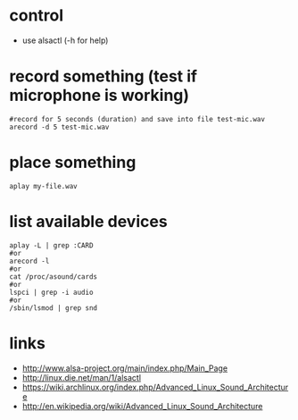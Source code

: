 # control

* use alsactl (-h for help)

# record something (test if microphone is working)

    #record for 5 seconds (duration) and save into file test-mic.wav
    arecord -d 5 test-mic.wav

# place something

    aplay my-file.wav

# list available devices

    aplay -L | grep :CARD
    #or
    arecord -l
    #or
    cat /proc/asound/cards
    #or
    lspci | grep -i audio
    #or
    /sbin/lsmod | grep snd

# links

* http://www.alsa-project.org/main/index.php/Main_Page
* http://linux.die.net/man/1/alsactl
* https://wiki.archlinux.org/index.php/Advanced_Linux_Sound_Architecture
* http://en.wikipedia.org/wiki/Advanced_Linux_Sound_Architecture
